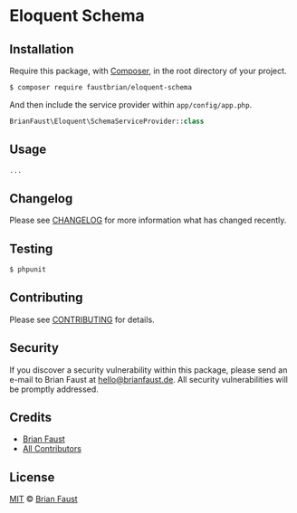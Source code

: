 # Eloquent Schema

## Installation

Require this package, with [Composer](https://getcomposer.org/), in the root directory of your project.

``` bash
$ composer require faustbrian/eloquent-schema
```

And then include the service provider within `app/config/app.php`.

``` php
BrianFaust\Eloquent\SchemaServiceProvider::class
```

## Usage

``` php
...
```

## Changelog

Please see [CHANGELOG](CHANGELOG.md) for more information what has changed recently.

## Testing

``` bash
$ phpunit
```

## Contributing

Please see [CONTRIBUTING](.github/CONTRIBUTING.md) for details.

## Security

If you discover a security vulnerability within this package, please send an e-mail to Brian Faust at hello@brianfaust.de. All security vulnerabilities will be promptly addressed.

## Credits

- [Brian Faust](https://github.com/faustbrian)
- [All Contributors](../../contributors)

## License

[MIT](LICENSE) © [Brian Faust](https://brianfaust.de)
